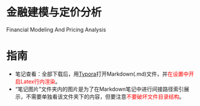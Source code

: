 # 金融建模与定价分析
Financial Modeling And Pricing Analysis<br/>
# 指南
* 笔记查看：全部下载后，用[Typora](https://www.typora.io/)打开Markdown(.md)文件，并<font color='red'>在设置中开启Latex行内渲染</font>。<br/>
* “笔记图片”文件夹内的图片是为了在Markdown笔记中进行间接路径索引展示，不需要单独看该文件夹下的内容，但要注意<font color='red'>不要破坏文件目录结构</font>。
